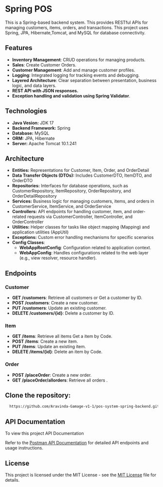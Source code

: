 # Spring POS

This is a Spring-based backend system. This provides RESTful APIs for managing customers, items, orders, and transactions. This project uses Spring, JPA, Hibernate,Tomcat, and MySQL for database connectivity.


## Features

- **Inventory Management**: CRUD operations for managing products.
- **Sales**: Create Customer Orders.
- **Customer Management**: Add and manage customer profiles.
- **Logging**: Integrated logging for tracking events and debugging.
- **Layered Architecture**: Clear separation between presentation, business logic, and data layers.
- **REST API with JSON responses.**
- **Exception handling and validation using Spring Validator**.


## Technologies

- **Java Vesion:** JDK 17
- **Backend Framework:** Spring
- **Database:** MySQL
- **ORM:** JPA, Hibernate
- **Server:** Apache Tomcat 10.1.241


## Architecture
- **Entities:** Representations for Customer, Item, Order, and OrderDetail
- **Data Transfer Objects (DTOs):** Includes CustomerDTO, ItemDTO, and OrderDTO
- **Repositories:** Interfaces for database operations, such as CustomerRepository, ItemRepository, OrderRepository, and OrderDetailRepository
- **Services:** Business logic for managing customers, items, and orders in CustomerService, ItemService, and OrderService
- **Controllers:** API endpoints for handling customer, item, and order-related requests via CustomerController, ItemController, and OrderController
- **Utilities:** Helper classes for tasks like object mapping (Mapping) and application utilities (AppUtil)
- **Exceptions:** Custom error handling mechanisms for specific scenarios
- **Config Classes**:
    - **WebAppRootConfig**: Configuration related to application context.
    - **WebAppConfig**: Handles configurations related to the web layer (e.g., view resolver, resource handler).

## Endpoints

### Customer

- **GET /customers**: Retrieve all customers or Get a customer by ID.
- **POST /customers**: Create a new customer.
- **PUT /customers**: Update an existing customer.
- **DELETE /customers/{id}**: Delete a customer by ID.

### Item

- **GET /items**: Retrieve all items Get a item by Code.
- **POST /items**: Create a new item.
- **PUT /items**: Update an existing item.
- **DELETE /items/{id}**: Delete an item by Code.

### Order

- **POST /placeOrder**: Create a new order.
- **GET /placeOrder/allorders**: Retrieve all orders .


## Clone the repository:

```bash
  https://github.com/Aravinda-Gamage-v1-1/pos-system-spring-backend.git
```

## API Documentation

To view this project API Documentation

Refer to the [ Postman API Documentation](https://documenter.getpostman.com/view/36972880/2sAXxV7AuS) for detailed API endpoints and usage instructions.


## License

This project is licensed under the MIT License - see the [ MIT License](https://github.com/Aravinda-Gamage-v1-1/pos-system-spring-backend?tab=MIT-1-ov-file#) file for details.
